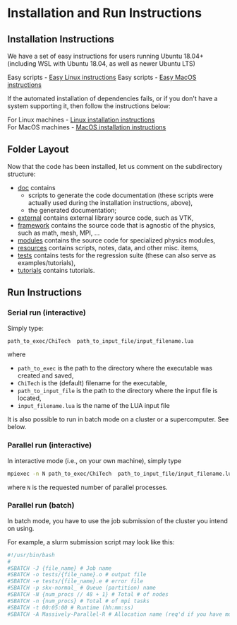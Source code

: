 # Installation and Run Instructions

## Installation Instructions

We have a set of easy instructions for users running Ubuntu 18.04+ (including WSL
with Ubuntu 18.04, as well as newer Ubuntu LTS)

Easy scripts - [Easy Linux instructions](./install_ubuntu_easy.md)
Easy scripts - [Easy MacOS instructions](./install_macos_easy.md)

If the automated installation of dependencies fails, or if you don't have a system
supporting it, then follow the instructions below: 

For Linux machines - [Linux installation instructions](./install_linux.md)  
For MacOS machines - [MacOS installation instructions](./install_macos.md)


## Folder Layout
Now that the code has been installed, let us comment on the subdirectory structure:

- [doc](./doc) contains 
  - scripts to generate the code documentation (these scripts were actually used during the installation instructions, above),
  - the generated documentation;
- [external](./external) contains external library source code, such as VTK,
- [framework](./framework) contains the source code that is agnostic of the physics, such as math, mesh, MPI, ...
- [modules](./modules) contains the source code for specialized physics modules,
- [resources](./resources) contains scripts, notes, data, and other misc. items,
- [tests](./tests) contains tests for the regression suite (these can also serve as examples/tutorials),
- [tutorials](./tutorials) contains tutorials. 


## Run Instructions

###  Serial run (interactive)
Simply type:
```bash 
path_to_exec/ChiTech  path_to_input_file/input_filename.lua
```
where 
- ```path_to_exec``` is the path to the directory where the executable was created and saved,
- ```ChiTech``` is the (default) filename for the executable,
- ```path_to_input_file``` is the path to the directory where the input file is located,
- ```input_filename.lua``` is the name of the LUA input file

It is also possible to run in batch mode on a cluster or a supercomputer. See below.

### Parallel run (interactive)
In interactive mode (i.e., on your own machine), simply type
```bash 
mpiexec -n N path_to_exec/ChiTech  path_to_input_file/input_filename.lua
```
where ```N``` is the requested number of parallel processes.

### Parallel run (batch)

In batch mode, you have to use the job submission of the cluster you intend 
on using.

For example, a slurm submission script may look like this:
```bash
#!/usr/bin/bash
#
#SBATCH -J {file_name} # Job name
#SBATCH -o tests/{file_name}.o # output file
#SBATCH -e tests/{file_name}.e # error file
#SBATCH -p skx-normal_ # Queue (partition) name
#SBATCH -N {num_procs // 48 + 1} # Total # of nodes
#SBATCH -n {num_procs} # Total # of mpi tasks
#SBATCH -t 00:05:00 # Runtime (hh:mm:ss)
#SBATCH -A Massively-Parallel-R # Allocation name (req'd if you have more than 1)
```
